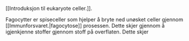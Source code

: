 [[Introduksjon til eukaryote celler.]].

Fagocytter er spiseceller som hjelper å bryte ned unøsket celler gjennom [[Immunforsvaret.|fagocytose]] prosessen. Dette skjer gjennom å igjenkjenne stoffer gjennom stoff på  overflaten.
Dette skjer 
